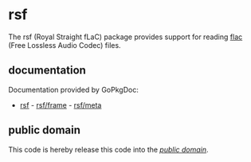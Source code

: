 rsf
===

The rsf (Royal Straight fLaC) package provides support for reading [flac][]
(Free Lossless Audio Codec) files.

[flac]: http://flac.sourceforge.net/

documentation
-------------

Documentation provided by GoPkgDoc:

   - [rsf][]
	- [rsf/frame][]
	- [rsf/meta][]

[rsf]: http://go.pkgdoc.org/github.com/mewkiz/rsf
[rsf/frame]: http://go.pkgdoc.org/github.com/mewkiz/frame
[rsf/meta]: http://go.pkgdoc.org/github.com/mewkiz/meta

public domain
-------------

This code is hereby release this code into the *[public domain][]*.

[public domain]: https://creativecommons.org/publicdomain/zero/1.0/
